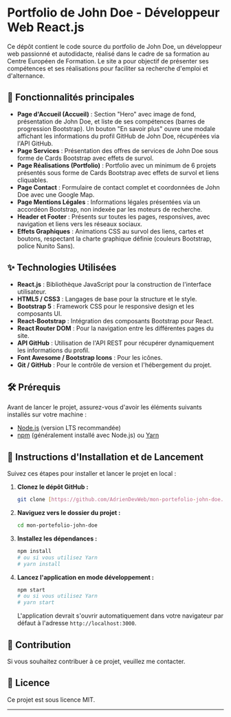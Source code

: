 # Portfolio de John Doe - Développeur Web React.js

Ce dépôt contient le code source du portfolio de John Doe, un développeur web passionné et autodidacte, réalisé dans le cadre de sa formation au Centre Européen de Formation. Le site a pour objectif de présenter ses compétences et ses réalisations pour faciliter sa recherche d'emploi et d'alternance.

## 🚀 Fonctionnalités principales

* **Page d'Accueil (Accueil)** : Section "Hero" avec image de fond, présentation de John Doe, et liste de ses compétences (barres de progression Bootstrap). Un bouton "En savoir plus" ouvre une modale affichant les informations du profil GitHub de John Doe, récupérées via l'API GitHub.
* **Page Services** : Présentation des offres de services de John Doe sous forme de Cards Bootstrap avec effets de survol.
* **Page Réalisations (Portfolio)** : Portfolio avec un minimum de 6 projets présentés sous forme de Cards Bootstrap avec effets de survol et liens cliquables.
* **Page Contact** : Formulaire de contact complet et coordonnées de John Doe avec une Google Map.
* **Page Mentions Légales** : Informations légales présentées via un accordéon Bootstrap, non indexée par les moteurs de recherche.
* **Header et Footer** : Présents sur toutes les pages, responsives, avec navigation et liens vers les réseaux sociaux.
* **Effets Graphiques** : Animations CSS au survol des liens, cartes et boutons, respectant la charte graphique définie (couleurs Bootstrap, police Nunito Sans).

## ✨ Technologies Utilisées

* **React.js** : Bibliothèque JavaScript pour la construction de l'interface utilisateur.
* **HTML5 / CSS3** : Langages de base pour la structure et le style.
* **Bootstrap 5** : Framework CSS pour le responsive design et les composants UI.
* **React-Bootstrap** : Intégration des composants Bootstrap pour React.
* **React Router DOM** : Pour la navigation entre les différentes pages du site.
* **API GitHub** : Utilisation de l'API REST pour récupérer dynamiquement les informations du profil.
* **Font Awesome / Bootstrap Icons** : Pour les icônes.
* **Git / GitHub** : Pour le contrôle de version et l'hébergement du projet.

## 🛠️ Prérequis

Avant de lancer le projet, assurez-vous d'avoir les éléments suivants installés sur votre machine :

* [Node.js](https://nodejs.org/) (version LTS recommandée)
* [npm](https://www.npmjs.com/) (généralement installé avec Node.js) ou [Yarn](https://yarnpkg.com/)

## 🚀 Instructions d'Installation et de Lancement

Suivez ces étapes pour installer et lancer le projet en local :

1.  **Clonez le dépôt GitHub :**
    ```bash
    git clone [https://github.com/AdrienDevWeb/mon-portefolio-john-doe.git](https://github.com/AdrienDevWeb/mon-portefolio-john-doe.git)
    ```
2.  **Naviguez vers le dossier du projet :**
    ```bash
    cd mon-portefolio-john-doe
    ```
3.  **Installez les dépendances :**
    ```bash
    npm install
    # ou si vous utilisez Yarn
    # yarn install
    ```
4.  **Lancez l'application en mode développement :**
    ```bash
    npm start
    # ou si vous utilisez Yarn
    # yarn start
    ```
    L'application devrait s'ouvrir automatiquement dans votre navigateur par défaut à l'adresse `http://localhost:3000`.


## 🤝 Contribution

Si vous souhaitez contribuer à ce projet, veuillez me contacter.

## 📄 Licence

Ce projet est sous licence MIT.

---